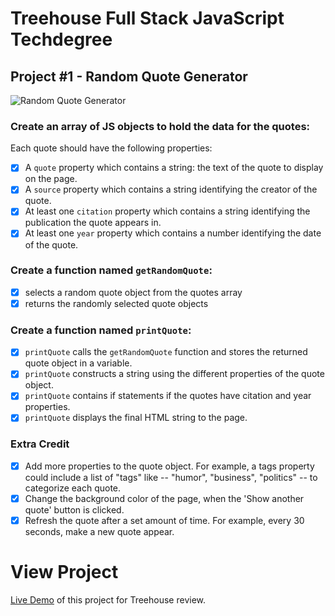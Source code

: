 # Treehouse Full Stack JavaScript Techdegree 

## Project #1 - Random Quote Generator

![Random Quote Generator](https://user-images.githubusercontent.com/38971399/59163190-740adb80-8af5-11e9-9933-18a477ede451.png)

### Create an array of JS objects to hold the data for the quotes:
Each quote should have the following properties:
- [x] A `quote` property which contains a string: the text of the quote to display on the page.
- [x] A `source` property which contains a string identifying the creator of the quote.
- [x] At least one `citation` property which contains a string identifying the publication the quote appears in.
- [x] At least one `year` property which contains a number identifying the date of the quote.

### Create a function named `getRandomQuote`:
- [x] selects a random quote object from the quotes array
- [x] returns the randomly selected quote objects

### Create a function named `printQuote`:
- [x] `printQuote` calls the `getRandomQuote` function and stores the returned quote object in a variable.
- [x] `printQuote` constructs a string using the different properties of the quote object.
- [x] `printQuote` contains if statements if the quotes have citation and year properties.
- [x] `printQuote` displays the final HTML string to the page. 

### Extra Credit

- [x] Add more properties to the quote object. For example, a tags property could include a list of "tags" like -- "humor", "business", "politics" -- to categorize each quote.
- [x] Change the background color of the page, when the 'Show another quote' button is clicked.
- [x] Refresh the quote after a set amount of time. For example, every 30 seconds, make a new quote appear. 

# View Project
[Live Demo](https://carlscc.github.io/a_random_quote_generator-v1/) of this project for Treehouse review.

